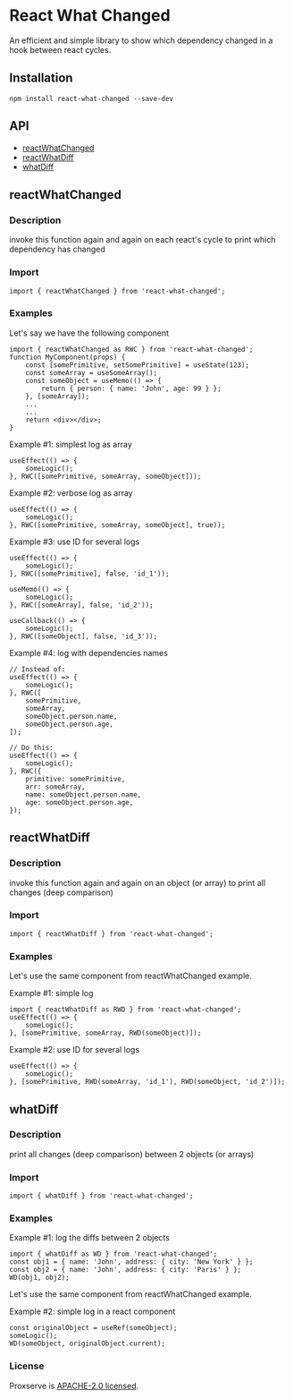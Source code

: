 # React What Changed

An efficient and simple library to show which dependency changed in a hook between react cycles.

## Installation
```
npm install react-what-changed --save-dev
```

## API
* [reactWhatChanged](#reactWhatChanged)
* [reactWhatDiff](#reactWhatDiff)
* [whatDiff](#whatDiff)

## reactWhatChanged

### Description
invoke this function again and again on each react's cycle to print which dependency has changed

### Import
```
import { reactWhatChanged } from 'react-what-changed';
```

### Examples
Let's say we have the following component
```
import { reactWhatChanged as RWC } from 'react-what-changed';
function MyComponent(props) {
    const [somePrimitive, setSomePrimitive] = useState(123);
    const someArray = useSomeArray();
    const someObject = useMemo(() => {
        return { person: { name: 'John', age: 99 } };
    }, [someArray]);
    ...
    ...
    return <div></div>;
}
```

Example #1: simplest log as array
```
useEffect(() => {
    someLogic();
}, RWC([somePrimitive, someArray, someObject]));
```

Example #2: verbose log as array
```
useEffect(() => {
    someLogic();
}, RWC([somePrimitive, someArray, someObject], true));
```

Example #3: use ID for several logs
```
useEffect(() => {
    someLogic();
}, RWC([somePrimitive], false, 'id_1'));

useMemo(() => {
    someLogic();
}, RWC([someArray], false, 'id_2'));

useCallback(() => {
    someLogic();
}, RWC([someObject], false, 'id_3'));
```

Example #4: log with dependencies names
```
// Instead of:
useEffect(() => {
    someLogic();
}, RWC([
    somePrimitive,
    someArray,
    someObject.person.name,
    someObject.person.age,
]);

// Do this:
useEffect(() => {
    someLogic();
}, RWC({
    primitive: somePrimitive,
    arr: someArray,
    name: someObject.person.name,
    age: someObject.person.age,
});
```

## reactWhatDiff

### Description
invoke this function again and again on an object (or array) to print all changes (deep comparison)

### Import
```
import { reactWhatDiff } from 'react-what-changed';
```

### Examples
Let's use the same component from reactWhatChanged example.

Example #1: simple log
```
import { reactWhatDiff as RWD } from 'react-what-changed';
useEffect(() => {
    someLogic();
}, [somePrimitive, someArray, RWD(someObject)]);
```

Example #2: use ID for several logs
```
useEffect(() => {
    someLogic();
}, [somePrimitive, RWD(someArray, 'id_1'), RWD(someObject, 'id_2')]);
```

## whatDiff

### Description
print all changes (deep comparison) between 2 objects (or arrays)

### Import
```
import { whatDiff } from 'react-what-changed';
```

### Examples

Example #1: log the diffs between 2 objects
```
import { whatDiff as WD } from 'react-what-changed';
const obj1 = { name: 'John', address: { city: 'New York' } };
const obj2 = { name: 'John', address: { city: 'Paris' } };
WD(obj1, obj2);
```

Let's use the same component from reactWhatChanged example.

Example #2: simple log in a react component
```
const originalObject = useRef(someObject);
someLogic();
WD(someObject, originalObject.current);
```

### License
Proxserve is [APACHE-2.0 licensed](https://www.apache.org/licenses/LICENSE-2.0).